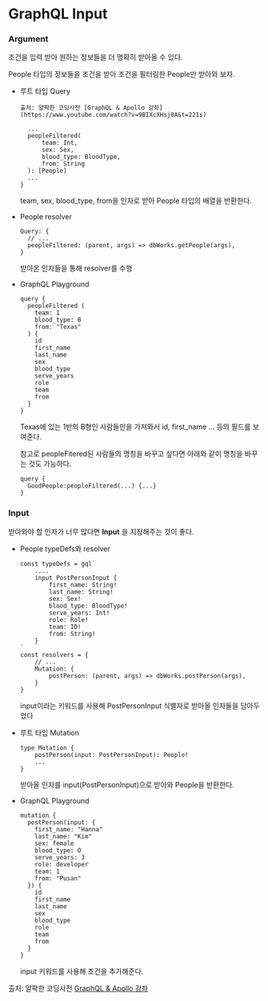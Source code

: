 # GraphQL Input

### Argument

조건을 입력 받아 원하는 정보들을 더 명확히 받아올 수 있다.<br>

People 타입의 정보들을 조건을 받아 조건을 필터링한 People만 받아와 보자.<br>

- 루트 타입 Query

  ```
  출처: 얄팍한 코딩사전 [GraphQL & Apollo 강좌](https://www.youtube.com/watch?v=9BIXcXHsj0A&t=221s)

    ...
    peopleFiltered(
        team: Int,
        sex: Sex,
        blood_type: BloodType,
        from: String
    ): [People]
    ...
  }
  ```

  team, sex, blood_type, from을 인자로 받아 People 타입의 배열을 반환한다.

- People resolver

  ```
  Query: {
    // ...
    peopleFiltered: (parent, args) => dbWorks.getPeople(args),
  }
  ```

  받아온 인자들을 통해 resolver를 수행

- GraphQL Playground

  ```
  query {
    peopleFiltered (
      team: 1
      blood_type: B
      from: "Texas"
    ) {
      id
      first_name
      last_name
      sex
      blood_type
      serve_years
      role
      team
      from
    }
  }
  ```

  Texas에 있는 1반의 B형인 사람들만을 가져와서 id, first_name ... 등의 필드를 보여준다.

  참고로 peopleFitered된 사람들의 명칭을 바꾸고 싶다면 아래와 같이 명칭을 바꾸는 것도 가능하다.

  ```
  query {
    GoodPeople:peopleFiltered(...) {...}
  }
  ```

### Input

받아와야 할 인자가 너무 많다면 **Input** 을 지정해주는 것이 좋다.<br>

- People typeDefs와 resolver

  ```
  const typeDefs = gql`
      ....
      input PostPersonInput {
          first_name: String!
          last_name: String!
          sex: Sex!
          blood_type: BloodType!
          serve_years: Int!
          role: Role!
          team: ID!
          from: String!
      }
  `
  const resolvers = {
      // ...
      Mutation: {
          postPerson: (parent, args) => dbWorks.postPerson(args),
      }
  }
  ```

  input이라는 키워드를 사용해 PostPersonInput 식별자로 받아올 인자들을 담아두었다

- 루트 타입 Mutation

  ```
  type Mutation {
      postPerson(input: PostPersonInput): People!
      ...
  }
  ```

  받아올 인자를 input(PostPersonInput)으로 받아와 People을 반환한다.

- GraphQL Playground

  ```
  mutation {
    postPerson(input: {
      first_name: "Hanna"
      last_name: "Kim"
      sex: female
      blood_type: O
      serve_years: 3
      role: developer
      team: 1
      from: "Pusan"
    }) {
      id
      first_name
      last_name
      sex
      blood_type
      role
      team
      from
    }
  }
  ```

  input 키워드를 사용해 조건을 추가해준다.

출처: 얄팍한 코딩사전 [GraphQL & Apollo 강좌](https://www.youtube.com/watch?v=9BIXcXHsj0A&t=221s)<br>
